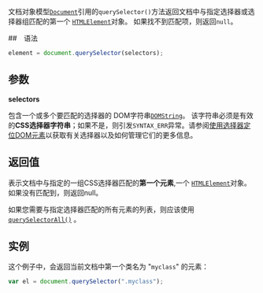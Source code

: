 文档对象模型[`Document`](https://developer.mozilla.org/zh-CN/docs/Web/API/Document)引用的`querySelector()`方法返回文档中与指定选择器或选择器组匹配的第一个 [`HTMLElement`](https://developer.mozilla.org/zh-CN/docs/Web/API/HTMLElement)对象。 如果找不到匹配项，则返回`null`。

##　语法

```javascript
element = document.querySelector(selectors);
```

## 参数

**selectors**

包含一个或多个要匹配的选择器的 DOM字符串[`DOMString`](https://developer.mozilla.org/zh-CN/docs/Web/API/DOMString)。 该字符串必须是有效的**CSS选择器字符串**；如果不是，则引发`SYNTAX_ERR`异常。请参阅[使用选择器定位DOM元素](https://developer.mozilla.org/zh-CN/docs/Web/API/Document_Object_Model/Locating_DOM_elements_using_selectors)以获取有关选择器以及如何管理它们的更多信息。

## 返回值

表示文档中与指定的一组CSS选择器匹配的**第一个元素**,一个 [`HTMLElement`](https://developer.mozilla.org/zh-CN/docs/Web/API/HTMLElement)对象。如果没有匹配到，则返回null。

如果您需要与指定选择器匹配的所有元素的列表，则应该使用[`querySelectorAll()`](https://developer.mozilla.org/zh-CN/docs/Web/API/Document/querySelectorAll) 。

## 实例

这个例子中，会返回当前文档中第一个类名为 "`myclass`" 的元素：

```javascript
var el = document.querySelector(".myclass");
```

